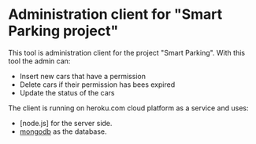 
# Administration client for "Smart Parking project" 

This tool is administration client for the project "Smart Parking". 
With this tool the admin can:

 - Insert new cars that have a permission
 - Delete cars if their permission has bees expired
 - Update the status of the cars 

The client is running on heroku.com cloud platform as a service and uses:
* [node.js] for the server side.
* [mongodb](www.mongodb.com) as the database.
